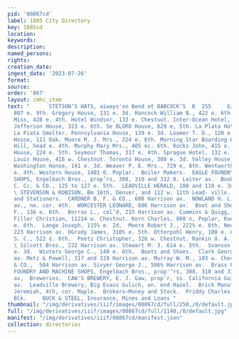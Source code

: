 ```yaml
---
pid: '00867cd'
label: 1885 City Directory
key: 1885cd
location: 
keywords: 
description: 
named_persons: 
rights: 
creation_date: 
ingest_date: '2023-07-26'
format: 
source: 
order: '867'
layout: cmhc_item
text: "      STETSON’S HATS, aiways'on Bend ot BABCOCK’S  B  255     Gibbons John,
  807 e. 9th. Gregory House, 131 e. 3d. Hancock William B., 422 e. 6th. Hayes Mary
  Miss, 428 e. 4th. Hotel Windsor, 133 e. Chestuut. Inter-Ocean Hotel, 221 w. 2d.
  Jefferson House, 323 e. 6th. Se BLORO House, 629 e, 5th. La Plata Hotel, Elm, opp.
  La Piata Smelter. Pennsylvania House, 139 e. 3d. Loomer T. D., 120 e. 3d. Milwaukee
  House, 111 Oak. Moore M. J. Mrs., 224 e. 6th. Morning Star Boarding House, Carbonate
  Hill, head e. 4th. Murphy Mary Mrs., 405 ec. 6th. Rocks John, 415 e. 6th. Sangster
  House, 224 e. 5th. Seymour Thomas, 317 e. 4th. Sprague Hotel, 132 e. Chestnut. St.
  Louis House, 418 w. Chestnut. Toronto House, 308 e. 3d. Valley House, 401 w. Elm.
  Washington Honse, 141 e. 3d. Weaver P. E. Mrs., 729 e, 8th. Wentworth House, 136
  e. 4th. Western House, 1401 0. Poplar.  Boiler Makers.  EAGLE FOUNDRY AND MACHINE
  SHOPS, Engelbach Bros., prop’rs, 308, 310 and 312 8. Leiter av.  Book Binders.  DAVIS
  C. Cc. & CO., 125 to 127 e. 5th.  LEADVILLE HERALD, 108 and 110 e. 3d.  Books—Subscription.
  \ STEVENSON & ROBISON, Bm 16th, Denver, and 112 w. 11th Lead- ville.  Booksellers
  and Stationers.  CARDNER B. F. & €O., 608 Harrison av.  NOWLAND H. L. & CO., Harrison
  av., ne. cor. 4th.  WORCESTER LEONARD, 606 Harrison av.  Boot and Shoemakers.  Bernier
  F., 136 e. 6th.  Borras L., col’d, 215 Harrison av. Cummins & Quigg, 110 e. 6th.
  Filler Christian, 11214 w. Chestnut. Korn Charles, 808 n, Poplar, Kuehn Henry, 600
  e. 6th.  Lange Joseph, 115% e. 2d.  Moore Robert J., 222% e. 6th. Neumaun Gustav,
  223 Harrison av. OGrady James, 310% e. 5th. Otterpohl Henry, 100 e. Chestnut. Peabody
  S. C., 522 ¢. 6th.  Peetz Christopher, 326 w. Chestnut. Rankin O. A., 14214 w, 2d
  \ Silcott Bros., 222 Harrison av. Stewart M. 3. 614 e. 5th.  Svanson Olof A , 206
  e. 3d.  Wiuters George C., 140 e. 6th.  Boots and Shoes.  Clark George A., 205 Harrison
  av. Metz & Powell, 317 and 319 Harrison av. Murray W. M., 103 w. Chestnut. POLKINCHORN
  & CO.,  504 Harrison av. Sivyer George J., 506% Harrison av.  Brass Founders.  EACLE
  FOUNDRY AND MACHINE SHOPS, Engelbach Bros., prop'‘rs, 308, 310 and 312 8. Leiter
  av,  Breweries.  CAW'S BREWERY, E. J. Gaw, prop’r, ss. California Guich, e. of Harrison
  av.  Leadville Brewery, Big Evaus Gulich, on. end Hazel.  Brick Manufacturers.  Irwin
  Jeremiah, 4th, cor. Maple.  Brokers—Money and Stock.  Priddy Charles N., Old Post-office
  Blk.     BUCK & STEEL, Insurance, Mines and Loans "
thumbnail: "/img/derivatives/iiif/images/00867cd/full/250,/0/default.jpg"
full: "/img/derivatives/iiif/images/00867cd/full/1140,/0/default.jpg"
manifest: "/img/derivatives/iiif/00867cd/manifest.json"
collection: directories
---
```

